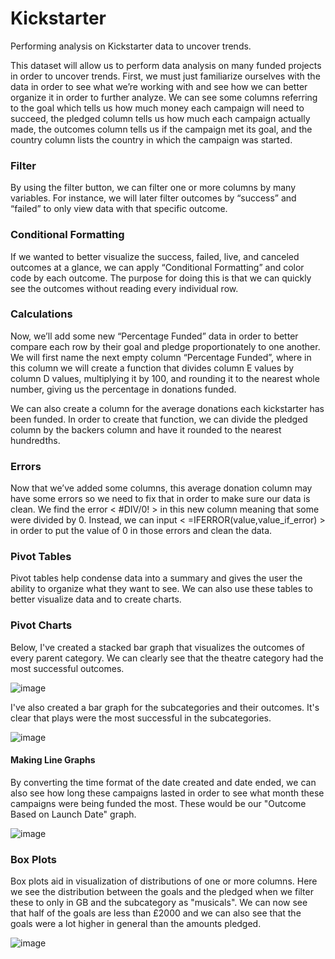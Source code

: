 # Kickstarter
Performing analysis on Kickstarter data to uncover trends.

This dataset will allow us to perform data analysis on many funded projects in order to uncover trends.
First, we must just familiarize ourselves with the data in order to see what we’re working with and see how we can better organize it in order to further analyze.
We can see some columns referring to the goal which tells us how much money each campaign will need to succeed, the pledged column tells us how much each campaign actually made, the outcomes column tells us if the campaign met its goal, and the country column lists the country in which the campaign was started.

### Filter
By using the filter button, we can filter one or more columns by many variables. For instance, we will later filter outcomes by “success” and “failed” to only view data with that specific outcome.

### Conditional Formatting
If we wanted to better visualize the success, failed, live, and canceled outcomes at a glance, we can apply “Conditional Formatting” and color code by each outcome. The purpose for doing this is that we can quickly see the outcomes without reading every individual row.

### Calculations
Now, we’ll add some new “Percentage Funded” data in order to better compare each row by their goal and pledge proportionately to one another.
We will first name the next empty column “Percentage Funded”, where in this column we will create a function that divides column E values by column D values, multiplying it by 100, and rounding it to the nearest whole number, giving us the percentage in donations funded.

We can also create a column for the average donations each kickstarter has been funded. In order to create that function, we can divide the pledged column by the backers column and have it rounded to the nearest hundredths.

### Errors
Now that we’ve added some columns, this average donation column may have some errors so we need to fix that in order to make sure our data is clean.
We find the error < #DIV/0! > in this new column meaning that some were divided by 0. Instead, we can input < =IFERROR(value,value_if_error) > in order to put the value of 0 in those errors and clean the data.

### Pivot Tables
Pivot tables help condense data into a summary and gives the user the ability to organize what they want to see. We can also use these tables to better visualize data and to create charts.

### Pivot Charts
Below, I've created a stacked bar graph that visualizes the outcomes of every parent category. We can clearly see that the theatre category had the most successful outcomes.

![image](https://user-images.githubusercontent.com/57331058/131051968-5f2322fe-6feb-413a-9f78-6ca096d211f8.png)

I've also created a bar graph for the subcategories and their outcomes. It's clear that plays were the most successful in the subcategories.

![image](https://user-images.githubusercontent.com/57331058/131051886-b50a6505-7936-44ef-b0fe-2ca86161de57.png)

#### Making Line Graphs
By converting the time format of the date created and date ended, we can also see how long these campaigns lasted in order to see what month these campaigns were being funded the most. These would be our "Outcome Based on Launch Date" graph.

![image](https://user-images.githubusercontent.com/57331058/131052277-077a6a0b-5cb9-4b84-965b-e5093e9d4db2.png)

### Box Plots
Box plots aid in visualization of distributions of one or more columns. Here we see the distribution between the goals and the pledged when we filter these to only in GB and the subcategory as "musicals". We can now see that half of the goals are less than £2000 and we can also see that the goals were a lot higher in general than the amounts pledged.

![image](https://user-images.githubusercontent.com/57331058/131053320-041ed26f-c2b2-405d-97cd-3fdfe1454caf.png)


